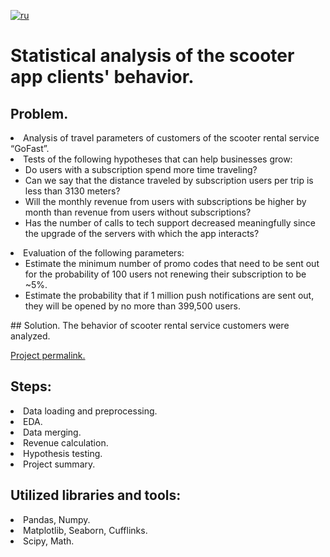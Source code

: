 [![ru](https://img.shields.io/badge/lang-ru-red.svg)](README.md)

# Statistical analysis of the scooter app clients' behavior.

## Problem.
<li>Analysis of travel parameters of customers of the scooter rental service “GoFast”.
<li>Tests of the following hypotheses that can help businesses grow:
<ul>
	<li>Do users with a subscription spend more time traveling?
	<li>Can we say that the distance traveled by subscription users per trip is less than 3130 meters?
	<li>Will the monthly revenue from users with subscriptions be higher by month than revenue from users without subscriptions?
	<li>Has the number of calls to tech support decreased meaningfully since the upgrade of the servers with which the app interacts?
</ul>
<li>Evaluation of the following parameters:
<ul>
	<li>Estimate the minimum number of promo codes that need to be sent out for the probability of 100 users not renewing their subscription to be ~5%.
	<li>Estimate the probability that if 1 million push notifications are sent out, they will be opened by no more than 399,500 users.
</ul>
## Solution.
The behavior of scooter rental service customers were analyzed.

[Project permalink.](https://github.com/mrBrain101/Yandex_Practicum_projects/blob/b8dce8576a8de4322dae58476910e766d831019a/Stats_Scooter_App_Research/Ya_Practicum_Stats_Scooter_App_Research_distr_RUS.ipynb)

## Steps:
<li>Data loading and preprocessing.
<li>EDA.
<li>Data merging.
<li>Revenue calculation.
<li>Hypothesis testing.
<li>Project summary.
  
## Utilized libraries and tools:
<li>Pandas, Numpy.
<li>Matplotlib, Seaborn, Cufflinks.
<li>Scipy, Math.

